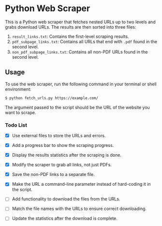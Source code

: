 # Python Web Scraper

This is a Python web scraper that fetches nested URLs up to two levels and grabs download URLs. The results are then sorted into three files:

1. `result_links.txt`: Contains the first-level scraping results.
2. `pdf_subpage_links.txt`: Contains all URLs that end with `.pdf` found in the second level.
3. `non_pdf_subpage_links.txt`: Contains all non-PDF URLs found in the second level.

## Usage

To use the web scraper, run the following command in your terminal or shell environment:

```bash
$ python fetch_urls.py https://example.com/
```
The argument passed to the script should be the URL of the website you want to scrape.


### Todo List
- [x] Use external files to store the URLs and errors.
- [x] Add a progress bar to show the scraping progress.
- [x] Display the results statistics after the scraping is done.
- [x] Modify the scraper to grab all links, not just PDFs.
- [x] Save the non-PDF links to a separate file.
- [x] Make the URL a command-line parameter instead of hard-coding it in the script.
- [ ] Add functionality to download the files from the URLs.
- [ ] Match the file names with the URLs to ensure correct downloading.
- [ ] Update the statistics after the download is complete.

